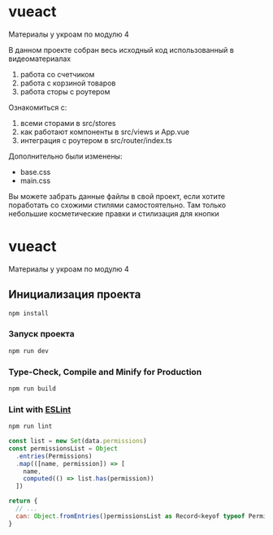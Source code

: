 # vueact

Материалы у укроам по модулю 4

В данном проекте собран весь исходный код использованный в видеоматериалах
1) работа со счетчиком
2) работа с корзиной товаров
3) работа сторы с роутером

Ознакомиться с:
1) всеми сторами в src/stores
2) как работают компоненты в src/views и App.vue
3) интеграция с роутером в src/router/index.ts

Дополнительно были изменены:
- base.css
- main.css

Вы можете забрать данные файлы в свой проект, если хотите поработать со схожими стилями самостоятельно.
Там только небольшие косметические правки и стилизация для кнопки

# vueact

Материалы у укроам по модулю 4

## Инициализация проекта
```sh
npm install
```

### Запуск проекта

```sh
npm run dev
```

### Type-Check, Compile and Minify for Production

```sh
npm run build
```

### Lint with [ESLint](https://eslint.org/)

```sh
npm run lint
```
```js
const list = new Set(data.permissions)
const permissionsList = Object
  .entries(Permissions)
  .map(([name, permission]) => [
    name,
    computed(() => list.has(permission))
  ])

return {
  // ...
  can: Object.fromEntries()permissionsList as Record<keyof typeof Permissions, ComputedRef<boolean>>
}
```
